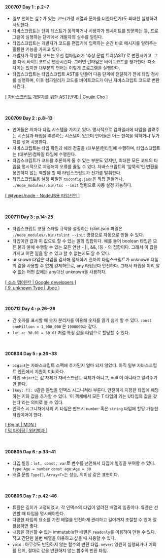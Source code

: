 #### 200707 Day 1 : p.2~7

- 일부 언어는 실수가 있는 코드(가령 배열과 문자를 더한다던가)도 최대한 실행하려 시도한다.
- 자바스크립트는 단위 테스트가 동작하거나 사용자가 웹사이트를 방문하는 등, 프로그램이 실행하는 단계에서 개발자의 실수를 알린다.
- 타입스크립트는 개발자가 코드를 편집기에 입력하는 순간 바로 메시지를 알려주는 훌륭한 기능을 가지고 있다.
- 개발자가 작성한 코드는 우선 컴파일러가 '추상 문법 트리(AST)'로 변환시키고, 그를 다시 바이트코드로 변환시킨다. 그러면 런타임은 바이트코드를 평가한다. 다소 차이는 있지만 대부분의 언어는 이렇게 프로그램을 실행한다.
- 타입스크립트는 타입스크립트 AST를 만들어 다음 단계에 전달하기 전에 타입 검사를 실행하며, 이후 컴파일러가 코드를 바이트코드가 아닌 자바스크립트 코드로 변환시킨다.

[[ 자바스크립트 개발자를 위한 AST(번역) | Gyujin Cho ]](https://gyujincho.github.io/2018-06-19/AST-for-JS-devlopers)

<br>

#### 200709 Day 2 : p.8~13

- 언어들은 저마다 타입 시스템을 가지고 있다. 명시적으로 컴파일러에 타입을 알려주는 시스템과 타입을 추론하는 시스템이 있으며 언어들은 어느 한쪽을 택하거나 두가지를 섞어 사용한다.
- 자바스크립트는 타입 확인과 에러 검출을 (대부분)런타임에 수행하며, 타입스크립트는 (대부분)컴파일 타임에 수행한다.
- 타입스크립트가 코드를 추론하게 둘 수 있는 부분도 있지만, 최대한 모든 코드의 타입을 명시적으로 지정해야 오류를 줄일 수 있다. 자바스크립트의 '암묵적'인 변환을 용인하지 않는 역할을 할 때 타입스크립트가 진가를 발휘한다.
- 타입스크립트용 설정 파일인 `tsconfig.json`은 직접 만들거나, `./node_modules/.bin/tsc --init` 명령으로 자동 설정 가능하다.

[[ @types/node - NodeJS용 타입선언 ]](https://github.com/DefinitelyTyped/DefinitelyTyped/blob/master/README.ko.md)

<br>

#### 200711 Day 3 : p.14~25

- 타입스크립트 코딩 스타일 규약을 설정하는 tslint.json 파일은 `./node_modules/.bin/tslint --init` 명령으로 자동으로 만들 수 있다.
- 타입이란 값과 이 값으로 할 수 있는 일의 집합이다. 예를 들어 boolean 타입은 모든 불과 불에 수행할 수 있는 모든 연산 - ||, &&, !등 - 의 집합이다. 그래서 이 값을 가지고 어떤 일을 할 수 있고 할 수 없는지도 알 수 있다.
- unknown 타입은 타입을 검사해 정제하기 전까지 타입스크립트가 unknown 타입의 값을 사용할 수 없게 강제하므로, any 타입보다 안전하다. 그래서 타입을 미리 알 수 없는 어떤 값에는 any대신 unknown을 사용하자.

[[ 소스 맵이란? | Google developers ]](https://developers.google.com/web/tools/setup/setup-preprocessors?hl=ko#%EC%86%8C%EC%8A%A4_%EB%A7%B5%EC%9D%B4%EB%9E%80)<br>
[[ 9. unknown Type | Jbee ]](https://jbee.io/typescript/TS-9-unknown/)

<br>

#### 200712 Day 4 : p.26~26

- 긴 숫자를 표시할 때 숫자 분리자를 이용해 숫자를 읽기 쉽게 할 수 있다. `const oneMillion = 1_000_000` 은 `1000000`과 같다.
- `let a: 30.01 = 30.01` 처럼 특정 값을 타입으로 할당할 수 있다.

<br>

#### 200804 Day 5 : p.26~33

- `bigint`는 자바스크립트 스펙에 추가된지 얼마 되지 않았다. 아직 일부 자바스크립트 엔진에서 지원이 미비하다.
- 타입 `object`는 값 자체가 자바스크립트 객체가 아니고, null 이 아니라고 알려주기만 한다.
- `[key: T]: U`같은 문법을 인덱스 시그니쳐라 부른다. 안전하게 지정한 타입에 해당하는 키와 값을 추가할 수 있다. '이 객체에서 모든 T 타입의 키는 U타입의 값을 갖는다'라는 의미로 볼 수 있다.
- 인덱스 시그니쳐에서의 키 타입은 반드시 `number` 혹은 `string` 타입에 할당 가능한 타입이어야 한다.

[[ BigInt | MDN ]](https://developer.mozilla.org/ko/docs/Web/JavaScript/Reference/Global_Objects/BigInt)<br>
[[ 덕 타이핑 | 위키백과 ]](https://ko.wikipedia.org/wiki/%EB%8D%95_%ED%83%80%EC%9D%B4%ED%95%91)

<br>

#### 200805 Day 6 : p.33~41

- 타입 별칭 : `let, const, var`로 변수를 선언해서 타입에 별칭을 부여할 수 있다. `type Age = number` `const age:Age = 30`
- 배열 문법 `Type[]`, `Array<T>`는 성능, 의미상 같은 표현이다.

<br>

#### 200806 Day 7 : p.42~46

- 튜플은 길이가 고정되었고, 각 인덱스의 타입이 알려진 배열의 일종이다. 튜플은 선언할 때 타입을 명시해야한다.
- 다양한 타입의 요소를 가진 배열을 안전하게 관리하고 길이까지 조절할 수 있어 잘 활용하면 좋다.
- 내용을 갱신할 수 없는 immutable한 배열은 `readonly`를 이용하여 만들 수 있다. 작고 간단한 불변 배열을 이용하고 싶을 때 사용할 수 있다.
- `void` : 아무것도 반환하지 않는 함수의 반환 타입. `never`: 영원히 실행되거나 예외를 던져, 절대로 값을 반환하지 않는 함수의 반환 타입.
